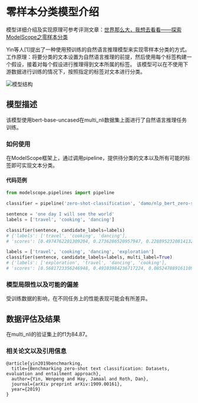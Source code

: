 

# 零样本分类模型介绍

模型详细介绍及实现原理可参考评测文章：[世界那么大，我想去看看——探索ModelScope之零样本分类](https://developer.aliyun.com/article/995247)

Yin等人[1]提出了一种使用预训练的自然语言推理模型来实现零样本分类的方式。
工作原理：将要分类的文本设置为自然语言推理的前提，然后使用每个标签构建一个假设，接着对每个假设进行推理得到文本所属的标签。
该模型可以在不使用下游数据进行训练的情况下，按照指定的标签对文本进行分类。

![模型结构](model_en.jpg#pic_center)

## 模型描述

该模型使用bert-base-uncased在multi_nli数据集上面进行了自然语言推理任务训练。

### 如何使用

在ModelScope框架上，通过调用pipeline，提供待分类的文本以及所有可能的标签即可实现文本分类。

#### 代码范例

```python
from modelscope.pipelines import pipeline

classifier = pipeline('zero-shot-classification', 'damo/nlp_bert_zero-shot_english-base')

sentence = 'one day I will see the world'
labels = ['travel', 'cooking', 'dancing']

classifier(sentence, candidate_labels=labels)
# {'labels': ['travel', 'cooking', 'dancing'], 
# 'scores': [0.4974762201309204, 0.2736286520957947, 0.22889523208141327]}

labels = ['travel', 'cooking', 'dancing', 'exploration']
classifier(sentence, candidate_labels=labels, multi_label=True)
# {'labels': ['exploration', 'travel', 'dancing', 'cooking'], 
# 'scores': [0.5681723356246948, 0.49103984236717224, 0.08524788916110992, 0.04436328634619713]}
```

### 模型局限性以及可能的偏差
受训练数据的影响，在不同任务上的性能表现可能会有所差异。

[//]: # (## 训练数据介绍)


[//]: # (### 训练代码示范)

[//]: # ()
[//]: # (```python)

[//]: # (import os.path as osp)

[//]: # (from modelscope.trainers import build_trainer)

[//]: # (from modelscope.msdatasets import MsDataset)

[//]: # (from modelscope.utils.hub import read_config)

[//]: # ()
[//]: # (model_id = "damo/nlp_bert_zero-shot_english-base")

[//]: # (dataset_id = 'mnli')

[//]: # (WORK_DIR = 'workspace')

[//]: # ()
[//]: # (# todo: not sure)

[//]: # (cfg = read_config&#40;model_id&#41;)

[//]: # (cfg.train.max_epochs = 2)

[//]: # (cfg.train.work_dir = WORK_DIR)

[//]: # (cfg.train.hooks = cfg.train.hooks = [{)

[//]: # (        'type': 'TextLoggerHook',)

[//]: # (        'interval': 100)

[//]: # (    }])

[//]: # (cfg_file = osp.join&#40;WORK_DIR, 'train_config.json'&#41;)

[//]: # (cfg.dump&#40;cfg_file&#41;)

[//]: # ()
[//]: # ()
[//]: # (train_dataset = MsDataset.load&#40;dataset_id, namespace='Yixiang', split='train'&#41;)

[//]: # (eval_dataset = MsDataset.load&#40;dataset_id, namespace='Yixiang', split='validation'&#41;)

[//]: # ()
[//]: # (kwargs = dict&#40;)

[//]: # (    model=model_id,)

[//]: # (    train_dataset=train_dataset,)

[//]: # (    eval_dataset=eval_dataset,)

[//]: # (    cfg_file=cfg_file&#41;)

[//]: # ()
[//]: # ()
[//]: # (trainer = build_trainer&#40;default_args=kwargs&#41;)

[//]: # ()
[//]: # (print&#40;'==============================================================='&#41;)

[//]: # (print&#40;'pre-trained model loaded, training started:'&#41;)

[//]: # (print&#40;'==============================================================='&#41;)

[//]: # ()
[//]: # (trainer.train&#40;&#41;)

[//]: # ()
[//]: # (print&#40;'==============================================================='&#41;)

[//]: # (print&#40;'train success.'&#41;)

[//]: # (print&#40;'==============================================================='&#41;)

[//]: # ()
[//]: # (for i in range&#40;cfg.train.max_epochs&#41;:)

[//]: # (    eval_results = trainer.evaluate&#40;f'{WORK_DIR}/epoch_{i+1}.pth'&#41;)

[//]: # (    print&#40;f'epoch {i} evaluation result:'&#41;)

[//]: # (    print&#40;eval_results&#41;)

[//]: # ()
[//]: # ()
[//]: # (print&#40;'==============================================================='&#41;)

[//]: # (print&#40;'evaluate success'&#41;)

[//]: # (print&#40;'==============================================================='&#41;)

[//]: # (```)

## 数据评估及结果
在multi_nli的验证集上的f1为84.87。

### 相关论文以及引用信息
```
@article{yin2019benchmarking,
  title={Benchmarking zero-shot text classification: Datasets, evaluation and entailment approach},
  author={Yin, Wenpeng and Hay, Jamaal and Roth, Dan},
  journal={arXiv preprint arXiv:1909.00161},
  year={2019}
}
```